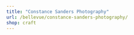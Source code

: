 ```yaml
---
title: "Constance Sanders Photography"
url: /bellevue/constance-sanders-photography/
shop: craft
---
```


